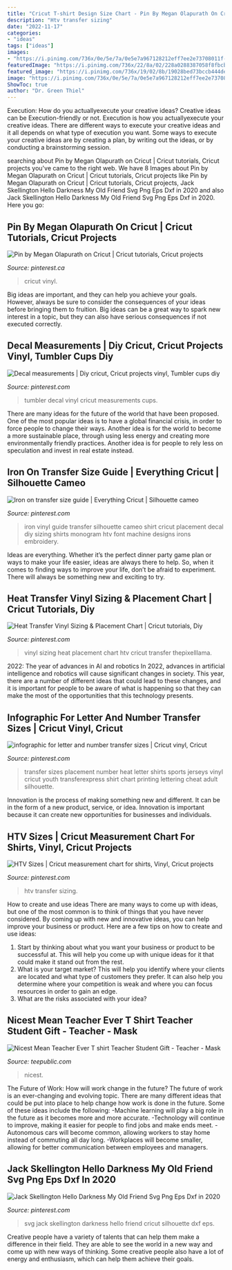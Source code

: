 ```yaml
---
title: "Cricut T-shirt Design Size Chart - Pin By Megan Olapurath On Cricut"
description: "Htv transfer sizing"
date: "2022-11-17"
categories:
- "ideas"
tags: ["ideas"]
images:
- "https://i.pinimg.com/736x/0e/5e/7a/0e5e7a967128212eff7ee2e73708011f--cameo-clothing-sewing-ideas.jpg?b=t"
featuredImage: "https://i.pinimg.com/736x/22/8a/02/228a0288387058f8fbcbf756b7fdb7c0.jpg"
featured_image: "https://i.pinimg.com/736x/19/02/8b/19028bed73bccb444de93c39acde3276.jpg"
image: "https://i.pinimg.com/736x/0e/5e/7a/0e5e7a967128212eff7ee2e73708011f--cameo-clothing-sewing-ideas.jpg?b=t"
ShowToc: true
author: "Dr. Green Thiel"
---
```



Execution: How do you actuallyexecute your creative ideas?
Creative ideas can be Execution-friendly or not. Execution is how you actuallyexecute your creative ideas. There are different ways to execute your creative ideas and it all depends on what type of execution you want. Some ways to execute your creative ideas are by creating a plan, by writing out the ideas, or by conducting a brainstorming session.

	

		
searching about Pin by Megan Olapurath on Cricut | Cricut tutorials, Cricut projects you've came to the right web. We have 8 Images about Pin by Megan Olapurath on Cricut | Cricut tutorials, Cricut projects like Pin by Megan Olapurath on Cricut | Cricut tutorials, Cricut projects, Jack Skellington Hello Darkness My Old Friend Svg Png Eps Dxf in 2020 and also Jack Skellington Hello Darkness My Old Friend Svg Png Eps Dxf in 2020. Here you go:
		
    
## Pin By Megan Olapurath On Cricut | Cricut Tutorials, Cricut Projects

<img loading=lazy src="https://i.pinimg.com/736x/0c/fd/b3/0cfdb3d9d58b57cf1543aa7ad176f9e5.jpg" onerror="this.onerror=null;this.src='https://tse4.mm.bing.net/th?id=OIP.mhMZMrvN6VeXyyEn1T4pZwHaLG&amp;pid=15.1';" alt="Pin by Megan Olapurath on Cricut | Cricut tutorials, Cricut projects">

_Source: pinterest.ca_

>cricut vinyl. 

	

Big ideas are important, and they can help you achieve your goals. However, always be sure to consider the consequences of your ideas before bringing them to fruition. Big ideas can be a great way to spark new interest in a topic, but they can also have serious consequences if not executed correctly.

    
## Decal Measurements | Diy Cricut, Cricut Projects Vinyl, Tumbler Cups Diy

<img loading=lazy src="https://i.pinimg.com/736x/22/8a/02/228a0288387058f8fbcbf756b7fdb7c0.jpg" onerror="this.onerror=null;this.src='https://tse3.mm.bing.net/th?id=OIP.1288DwZVvqIuRWmS3nOuJQHaPN&amp;pid=15.1';" alt="Decal measurements | Diy cricut, Cricut projects vinyl, Tumbler cups diy">

_Source: pinterest.com_

>tumbler decal vinyl cricut measurements cups. 

	

There are many ideas for the future of the world that have been proposed. One of the most popular ideas is to have a global financial crisis, in order to force people to change their ways. Another idea is for the world to become a more sustainable place, through using less energy and creating more environmentally friendly practices. Another idea is for people to rely less on speculation and invest in real estate instead.

    
## Iron On Transfer Size Guide | Everything Cricut | Silhouette Cameo

<img loading=lazy src="https://i.pinimg.com/736x/0e/5e/7a/0e5e7a967128212eff7ee2e73708011f--cameo-clothing-sewing-ideas.jpg?b=t" onerror="this.onerror=null;this.src='https://tse4.mm.bing.net/th?id=OIP.qgZfcD2Qv8xbmHW0jg1JMAHaKi&amp;pid=15.1';" alt="Iron on transfer size guide | Everything Cricut | Silhouette cameo">

_Source: pinterest.com_

>iron vinyl guide transfer silhouette cameo shirt cricut placement decal diy sizing shirts monogram htv font machine designs irons embroidery. 

	

Ideas are everything. Whether it’s the perfect dinner party game plan or ways to make your life easier, ideas are always there to help. So, when it comes to finding ways to improve your life, don’t be afraid to experiment. There will always be something new and exciting to try.

    
## Heat Transfer Vinyl Sizing &amp; Placement Chart | Cricut Tutorials, Diy

<img loading=lazy src="https://i.pinimg.com/736x/a0/21/4e/a0214efc723cde3f6033016f4d84399c.jpg" onerror="this.onerror=null;this.src='https://tse4.mm.bing.net/th?id=OIP.1dVb1KsAp59g8MBEP5XH8AHaHa&amp;pid=15.1';" alt="Heat Transfer Vinyl Sizing &amp; Placement Chart | Cricut tutorials, Diy">

_Source: pinterest.com_

>vinyl sizing heat placement chart htv cricut transfer thepixelllama. 

	

2022: The year of advances in AI and robotics
In 2022, advances in artificial intelligence and robotics will cause significant changes in society. This year, there are a number of different ideas that could lead to these changes, and it is important for people to be aware of what is happening so that they can make the most of the opportunities that this technology presents.

    
## Infographic For Letter And Number Transfer Sizes | Cricut Vinyl, Cricut

<img loading=lazy src="https://i.pinimg.com/736x/5f/c5/a1/5fc5a156db7f5eaee16aeef000adc746--monogram-sizes-for-shirts-sports-jerseys.jpg" onerror="this.onerror=null;this.src='https://tse2.mm.bing.net/th?id=OIP.j9T3KbsE0lFZfh1HTg7biQHaN4&amp;pid=15.1';" alt="infographic for letter and number transfer sizes | Cricut vinyl, Cricut">

_Source: pinterest.com_

>transfer sizes placement number heat letter shirts sports jerseys vinyl cricut youth transferexpress shirt chart printing lettering cheat adult silhouette. 

	

Innovation is the process of making something new and different. It can be in the form of a new product, service, or idea. Innovation is important because it can create new opportunities for businesses and individuals.

    
## HTV Sizes | Cricut Measurement Chart For Shirts, Vinyl, Cricut Projects

<img loading=lazy src="https://i.pinimg.com/736x/19/02/8b/19028bed73bccb444de93c39acde3276.jpg" onerror="this.onerror=null;this.src='https://tse2.mm.bing.net/th?id=OIP.VtmhwbWAnxY7WSdmbQRflwHaNK&amp;pid=15.1';" alt="HTV Sizes | Cricut measurement chart for shirts, Vinyl, Cricut projects">

_Source: pinterest.com_

>htv transfer sizing. 

	

How to create and use ideas
There are many ways to come up with ideas, but one of the most common is to think of things that you have never considered. By coming up with new and innovative ideas, you can help improve your business or product. Here are a few tips on how to create and use ideas: 
1. Start by thinking about what you want your business or product to be successful at. This will help you come up with unique ideas for it that could make it stand out from the rest. 
2. What is your target market? This will help you identify where your clients are located and what type of customers they prefer. It can also help you determine where your competition is weak and where you can focus resources in order to gain an edge. 
3. What are the risks associated with your idea?

    
## Nicest Mean Teacher Ever T Shirt Teacher Student Gift - Teacher - Mask

<img loading=lazy src="https://res.cloudinary.com/teepublic/image/private/s--s8E9uyyF--/t_Preview/b_rgb:000000,c_limit,f_auto,h_630,q_90,w_630/v1591255424/production/designs/10971678_0.jpg" onerror="this.onerror=null;this.src='https://tse4.mm.bing.net/th?id=OIP.HYClerue3uvJcOggYxyfyQHaHa&amp;pid=15.1';" alt="Nicest Mean Teacher Ever T shirt Teacher Student Gift - Teacher - Mask">

_Source: teepublic.com_

>nicest. 

	

The Future of Work: How will work change in the future?
The future of work is an ever-changing and evolving topic. There are many different ideas that could be put into place to help change how work is done in the future. Some of these ideas include the following: 
-Machine learning will play a big role in the future as it becomes more and more accurate. 
-Technology will continue to improve, making it easier for people to find jobs and make ends meet. 
-Autonomous cars will become common, allowing workers to stay home instead of commuting all day long. 
-Workplaces will become smaller, allowing for better communication between employees and managers.

    
## Jack Skellington Hello Darkness My Old Friend Svg Png Eps Dxf In 2020

<img loading=lazy src="https://i.pinimg.com/736x/53/6d/a0/536da074950e4a2cbf2c1752a533e9c8.jpg" onerror="this.onerror=null;this.src='https://tse3.mm.bing.net/th?id=OIP.Y_zu_0SPHdp9H-0wU13HRgHaHp&amp;pid=15.1';" alt="Jack Skellington Hello Darkness My Old Friend Svg Png Eps Dxf in 2020">

_Source: pinterest.com_

>svg jack skellington darkness hello friend cricut silhouette dxf eps. 

	

Creative people have a variety of talents that can help them make a difference in their field. They are able to see the world in a new way and come up with new ways of thinking. Some creative people also have a lot of energy and enthusiasm, which can help them achieve their goals.

